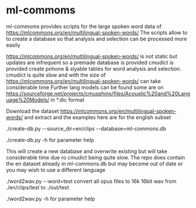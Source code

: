 # ml-commoms
ml-commoms provides scripts for the large spoken word data of https://mlcommons.org/en/multilingual-spoken-words/
The scripts allow to to create a database so that analysis and selection can be processed more easily

https://mlcommons.org/en/multilingual-spoken-words/ is not static but updates are infrequent so a premade database is provided
cmudict is provided create pohone & slyable tables for word analysis and selection.
cmudict is quite slow and with the size of https://mlcommons.org/en/multilingual-spoken-words/ can take considerable time
Further lang models can be found some are on https://sourceforge.net/projects/cmusphinx/files/Acoustic%20and%20Language%20Models/ in *.dic format

Download the dataset https://mlcommons.org/en/multilingual-spoken-words/ and extract and the examples here are for the english subset

./create-db.py --source_dir=en/clips --database=ml-commons.db

./create-db.py -h for parameter help

This will create a new database and overwrite existing but will take considerable time due ro cmudict being quite slow.
The repo does contain the en dataset already in ml-commons.db but may become out of date or you may wish to use a different language


./word2wav.py --word=test convert all opus files to 16k 16bit wav from ./en/clips/test to ./out/test

./word2wav.py -h for parameter help


